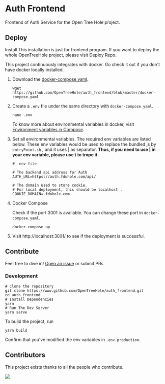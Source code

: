 # Auth Frontend

Frontend of Auth Service for the Open Tree Hole project.

## Deploy

Install
This installation is just for frontend program. If you want to deploy the whole OpenTreeHole project, please visit Deploy Repo.

This project continuously integrates with docker. Go check it out if you don't have docker locally installed.
1. Download the [docker-compose.yaml](https://github.com/OpenTreeHole/auth_frontend/blob/master/docker-compose.yaml).
    ```shell
    wget https://github.com/OpenTreeHole/auth_frontend/blob/master/docker-compose.yaml
    ```

2. Create a ```.env``` file under the same directory with ```docker-compose.yaml```.
    ```shell
    nano .env
    ```
    
    To know more about environmental variables in docker, visit [Environment variables in Compose](https://docs.docker.com/compose/environment-variables/).

3. Set all environmental variables. The required env variables are listed below.
   These env variables would be used to replace the bundled js by ```entryPoint.sh``` , and it uses  | as separator. **Thus, if you need to use | in your env variable, please use \ to trope it.**
   ```dotenv
   # .env file
   
   # The backend api address for Auth
   AUTH_URL=https://auth.fduhole.com/api/
   
   # The domain used to store cookie.
   # For local deployment, this should be localhost .
   COOKIE_DOMAIN=.fduhole.com
   ```

4. Docker Compose

   Check if the port 3001 is available. 
   You can change these port in ```docker-compose.yaml```.
   ```shell
   docker-compose up
   ```

5. Visit http://localhost:3001/ to see if the deployment is successful.

## Contribute

Feel free to dive in! [Open an issue](https://github.com/OpenTreeHole/auth_frontend/issues/new) or submit PRs.

### Development

```shell
# Clone the repository
git clone https://www.github.com/OpenTreeHole/auth_frontend.git
cd auth_frontend
# Install Dependencies
yarn
# Run The Dev Server
yarn serve
```


To build the project, run
```shell
yarn build
```

Confirm that you've modified the env variables in  ```.env.production```.

## Contributors

This project exists thanks to all the people who contribute.

<a href="https://github.com/OpenTreeHole/auth_frontend/graphs/contributors">
  <img src="https://contrib.rocks/image?repo=OpenTreeHole/auth_frontend" />
</a>
